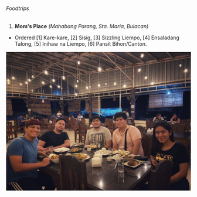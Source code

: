 ###### Foodtrips

1. **Mom's Place**
_(Mahabang Parang, Sta. Maria, Bulacan)_
- Ordered [1] Kare-kare, [2] Sisig, [3] Sizzling Liempo, [4] Ensaladang Talong, [5] Inihaw na Liempo, [6] Pansit Bihon/Canton.

![moms-place](/assets/images/foodtrips/moms-place.jpg) 
